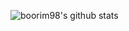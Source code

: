 ![boorim98's github stats](https://github-readme-stats.vercel.app/api?username=boorim98&show_icons=true)
